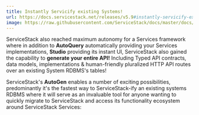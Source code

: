 ```yaml
---
title: Instantly Servicify existing Systems!
url: https://docs.servicestack.net/releases/v5.9#instantly-servicify-existing-systems
image: https://raw.githubusercontent.com/ServiceStack/docs/master/docs/images/svg/servicify.svg
---
```


ServiceStack also reached maximum autonomy for a Services framework where in addition to **AutoQuery** automatically providing your Services implementations,
**Studio** providing its instant UI, ServiceStack also gained the capability to **generate your entire API!** Including Typed API contracts,
data models, implementations & human-friendly pluralized HTTP API routes over an existing System RDBMS's tables!

ServiceStack's **AutoGen** enables a number of exciting possibilities, predominantly it's the fastest way to ServiceStack-ify an
existing systems RDBMS where it will serve as an invaluable tool for anyone wanting to quickly migrate to ServiceStack and access its
functionality ecosystem around ServiceStack Services:
